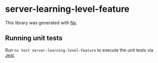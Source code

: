 # server-learning-level-feature

This library was generated with [Nx](https://nx.dev).

## Running unit tests

Run `nx test server-learning-level-feature` to execute the unit tests via [Jest](https://jestjs.io).
